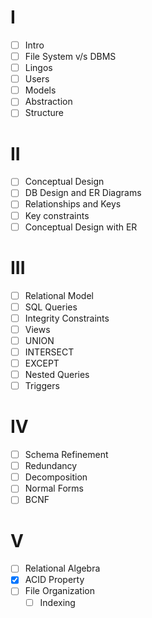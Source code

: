 # I
- [ ] Intro
- [ ] File System v/s DBMS
- [ ] Lingos
- [ ] Users
- [ ] Models
- [ ] Abstraction
- [ ] Structure

# II
- [ ] Conceptual Design
- [ ] DB Design and ER Diagrams
- [ ] Relationships and Keys
- [ ] Key constraints
- [ ] Conceptual Design with ER

# III
- [ ] Relational Model
- [ ] SQL Queries
- [ ] Integrity Constraints
- [ ] Views
- [ ] UNION
- [ ] INTERSECT
- [ ] EXCEPT
- [ ] Nested Queries
- [ ] Triggers

# IV
- [ ] Schema Refinement
- [ ] Redundancy
- [ ] Decomposition
- [ ] Normal Forms
- [ ] BCNF

# V
- [ ] Relational Algebra
- [x] ACID Property
- [ ] File Organization
	- [ ] Indexing